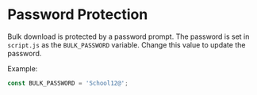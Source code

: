 # Password Protection

Bulk download is protected by a password prompt. The password is set in `script.js` as the `BULK_PASSWORD` variable. Change this value to update the password.

Example:
```js
const BULK_PASSWORD = 'School12@';
```
